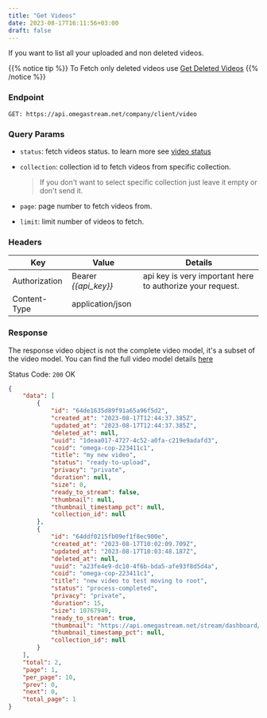 ```yaml
---
title: "Get Videos"
date: 2023-08-17T16:11:56+03:00
draft: false
---
```


If you want to list all your uploaded and non deleted videos.

{{% notice tip %}}
To Fetch only deleted videos use [Get Deleted Videos](/video/get_deleted_videos)
{{% /notice %}}

### Endpoint

```url
GET: https://api.omegastream.net/company/client/video
```

### Query Params

- `status`: fetch videos status. to learn more see [video status](/video/video_model#video-status)
- `collection`: collection id to fetch videos from specific collection.

    > If you don't want to select specific collection just leave it empty or don't send it.
- `page`: page number to fetch videos from.
- `limit`: limit number of videos to fetch.


### Headers

| Key           | Value              | Details                                                 |
|---------------|--------------------|---------------------------------------------------------|
| Authorization | Bearer *{{api_key}}* | api key is very important here to authorize your request. |
| Content-Type  | application/json   |   |


### Response

The response video object is not the complete video model, it's a subset of the video model. You can find the full video model details [here](/video/managment/video_model)


Status Code: `200` OK

```json
{
    "data": [
        {
            "id": "64de1635d89f91a65a96f5d2",
            "created_at": "2023-08-17T12:44:37.385Z",
            "updated_at": "2023-08-17T12:44:37.385Z",
            "deleted_at": null,
            "uuid": "1deaa017-4727-4c52-a0fa-c219e9adafd3",
            "coid": "omega-cop-223411c1",
            "title": "my new video",
            "status": "ready-to-upload",
            "privacy": "private",
            "duration": null,
            "size": 0,
            "ready_to_stream": false,
            "thumbnail": null,
            "thumbnail_timestamp_pct": null,
            "collection_id": null
        },
        {
            "id": "64ddf0215fb09ef1f8ec900e",
            "created_at": "2023-08-17T10:02:09.709Z",
            "updated_at": "2023-08-17T10:03:48.187Z",
            "deleted_at": null,
            "uuid": "a23fe4e9-dc10-4f6b-bda5-afe93f8d5d4a",
            "coid": "omega-cop-223411c1",
            "title": "new video to test moving to root",
            "status": "process-completed",
            "privacy": "private",
            "duration": 15,
            "size": 10767949,
            "ready_to_stream": true,
            "thumbnail": "https://api.omegastream.net/stream/dashboard/dev-processed-media/bd413f82/video/a23fe4e9-dc10-4f6b-bda5-afe93f8d5d4a/thumbnail.jpg",
            "thumbnail_timestamp_pct": null,
            "collection_id": null
        }
    ],
    "total": 2,
    "page": 1,
    "per_page": 10,
    "prev": 0,
    "next": 0,
    "total_page": 1
}
```
